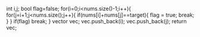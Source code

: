 int i,j;
bool flag=false;
for(i=0;i<nums.size()-1;i++){
for(j=i+1;j<nums.size();j++){
if(nums[i]+nums[j]==target){
flag = true;
break;
}
}
if(flag)
break;
}
vector<int> vec;
vec.push_back(i);
vec.push_back(j);
return vec;